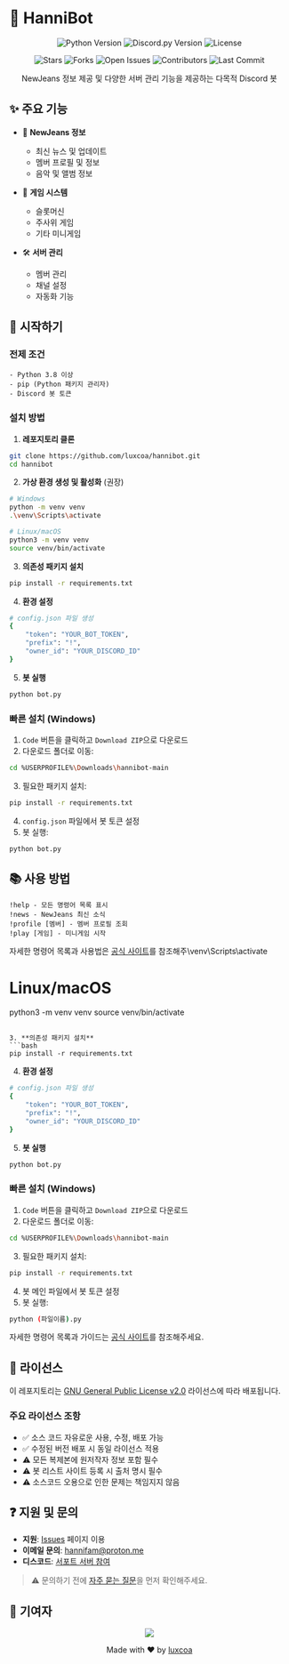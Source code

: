 # 🤖 HanniBot

<div align="center">

  <p>
    <img src="https://img.shields.io/badge/Python-3.8+-3776AB?style=flat-square&logo=python&logoColor=white" alt="Python Version">
    <img src="https://img.shields.io/badge/Discord.py-Latest-5865F2?style=flat-square&logo=discord&logoColor=white" alt="Discord.py Version">
    <img src="https://img.shields.io/badge/License-GPL_2.0-blue?style=flat-square" alt="License">
  </p>

  <p>
    <img src="https://img.shields.io/github/stars/luxcoa/hannibot?style=social" alt="Stars">
    <img src="https://img.shields.io/github/forks/luxcoa/hannibot" alt="Forks">
    <img src="https://img.shields.io/github/issues/luxcoa/hannibot" alt="Open Issues">
    <img src="https://img.shields.io/github/contributors/luxcoa/hannibot" alt="Contributors">
    <img src="https://img.shields.io/github/last-commit/luxcoa/hannibot" alt="Last Commit">
  </p>

  <p>NewJeans 정보 제공 및 다양한 서버 관리 기능을 제공하는 다목적 Discord 봇</p>
</div>

## ✨ 주요 기능

- 🎵 **NewJeans 정보**
  - 최신 뉴스 및 업데이트
  - 멤버 프로필 및 정보
  - 음악 및 앨범 정보

- 🎲 **게임 시스템**
  - 슬롯머신
  - 주사위 게임
  - 기타 미니게임

- 🛠 **서버 관리**
  - 멤버 관리
  - 채널 설정
  - 자동화 기능

## 🚀 시작하기

### 전제 조건

```plaintext
- Python 3.8 이상
- pip (Python 패키지 관리자)
- Discord 봇 토큰
```

### 설치 방법

1. **레포지토리 클론**
```bash
git clone https://github.com/luxcoa/hannibot.git
cd hannibot
```

2. **가상 환경 생성 및 활성화** (권장)
```bash
# Windows
python -m venv venv
.\venv\Scripts\activate

# Linux/macOS
python3 -m venv venv
source venv/bin/activate
```

3. **의존성 패키지 설치**
```bash
pip install -r requirements.txt
```

4. **환경 설정**
```bash
# config.json 파일 생성
{
    "token": "YOUR_BOT_TOKEN",
    "prefix": "!",
    "owner_id": "YOUR_DISCORD_ID"
}
```

5. **봇 실행**
```bash
python bot.py
```

### 빠른 설치 (Windows)

1. `Code` 버튼을 클릭하고 `Download ZIP`으로 다운로드
2. 다운로드 폴더로 이동:
```bash
cd %USERPROFILE%\Downloads\hannibot-main
```
3. 필요한 패키지 설치:
```bash
pip install -r requirements.txt
```
4. `config.json` 파일에서 봇 토큰 설정
5. 봇 실행:
```bash
python bot.py
```

## 📚 사용 방법

```plaintext
!help - 모든 명령어 목록 표시
!news - NewJeans 최신 소식
!profile [멤버] - 멤버 프로필 조회
!play [게임] - 미니게임 시작
```

자세한 명령어 목록과 사용법은 [공식 사이트](https://github.com/luxcoa/hannibot/wiki)를 참조해주\venv\Scripts\activate

# Linux/macOS
python3 -m venv venv
source venv/bin/activate
```

3. **의존성 패키지 설치**
```bash
pip install -r requirements.txt
```

4. **환경 설정**
```bash
# config.json 파일 생성
{
    "token": "YOUR_BOT_TOKEN",
    "prefix": "!",
    "owner_id": "YOUR_DISCORD_ID"
}
```

5. **봇 실행**
```bash
python bot.py
```

### 빠른 설치 (Windows)

1. `Code` 버튼을 클릭하고 `Download ZIP`으로 다운로드
2. 다운로드 폴더로 이동:
```bash
cd %USERPROFILE%\Downloads\hannibot-main
```
3. 필요한 패키지 설치:
```bash
pip install -r requirements.txt
```
4. 봇 메인 파일에서 봇 토큰 설정
5. 봇 실행:
```bash
python (파일이름).py
```

자세한 명령어 목록과 가이드는 [공식 사이트](https://hannibot.netlify.app/features)를 참조해주세요.

## 📄 라이선스

이 레포지토리는 [GNU General Public License v2.0](LICENSE) 라이선스에 따라 배포됩니다.

### 주요 라이선스 조항
- ✅ 소스 코드 자유로운 사용, 수정, 배포 가능
- ✅ 수정된 버전 배포 시 동일 라이선스 적용
- ⚠️ 모든 복제본에 원저작자 정보 포함 필수
- ⚠️ 봇 리스트 사이트 등록 시 출처 명시 필수
- ⚠️ 소스코드 오용으로 인한 문제는 책임지지 않음

## ❓ 지원 및 문의

- **지원**: [Issues](https://github.com/luxcoa/hannibot/issues) 페이지 이용
- **이메일 문의**: hannifam@proton.me
- **디스코드**: [서포트 서버 참여](https://discord.gg/8xZtuQ5rsr)

> ⚠️ 문의하기 전에 [자주 묻는 질문](https://github.com/luxcoa/hannibot)을 먼저 확인해주세요.

## 🌟 기여자

<div align="center">
  <a href="https://github.com/luxcoa/hannibot/graphs/contributors">
    <img src="https://contrib.rocks/image?repo=luxcoa/hannibot" />
  </a>
</div>

<div align="center">
  <p>Made with ❤️ by <a href="https://github.com/luxcoa">luxcoa</a></p>
</div>
